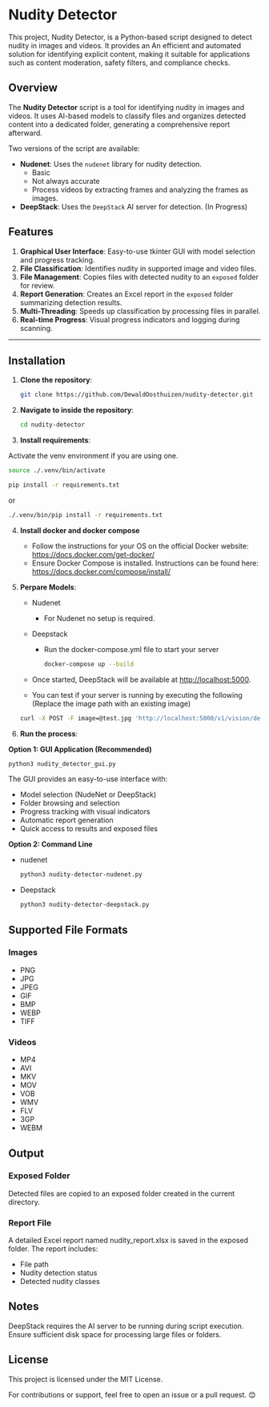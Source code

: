 # Nudity Detector

This project, Nudity Detector, is a Python-based script designed to detect nudity in images and videos. It provides an
An efficient and automated solution for identifying explicit content, making it suitable for applications such as content
moderation, safety filters, and compliance checks.

## Overview

The **Nudity Detector** script is a tool for identifying nudity in images and videos. It uses AI-based models to classify files and organizes detected content into a dedicated folder, generating a comprehensive report afterward.

Two versions of the script are available:

- **Nudenet**: Uses the `nudenet` library for nudity detection.
  - Basic
  - Not always accurate
  - Process videos by extracting frames and analyzing the frames as images.
- **DeepStack**: Uses the `DeepStack` AI server for detection. (In Progress)

## Features

1. **Graphical User Interface**: Easy-to-use tkinter GUI with model selection and progress tracking.
2. **File Classification**: Identifies nudity in supported image and video files.
3. **File Management**: Copies files with detected nudity to an `exposed` folder for review.
4. **Report Generation**: Creates an Excel report in the `exposed` folder summarizing detection results.
5. **Multi-Threading**: Speeds up classification by processing files in parallel.
6. **Real-time Progress**: Visual progress indicators and logging during scanning.

---

## Installation

1. **Clone the repository**:

   ```bash
   git clone https://github.com/DewaldOosthuizen/nudity-detector.git
   ```

2. **Navigate to inside the repository**:

   ```Bash
   cd nudity-detector
   ```

3. **Install requirements**:

  Activate the venv environment if you are using one.

  ```bash
  source ./.venv/bin/activate
  ```

  ```bash
  pip install -r requirements.txt
  ```

  or

  ```bash
  ./.venv/bin/pip install -r requirements.txt
  ```

4. **Install docker and docker compose**

    - Follow the instructions for your OS on the official Docker website: <https://docs.docker.com/get-docker/>
    - Ensure Docker Compose is installed. Instructions can be found here: <https://docs.docker.com/compose/install/>
  
5. **Perpare Models**:

   - Nudenet
     - For Nudenet no setup is required.
   - Deepstack
     - Run the docker-compose.yml file to start your server

       ```bash
       docker-compose up --build
       ```

   - Once started, DeepStack will be available at <http://localhost:5000>.
   - You can test if your server is running by executing the following (Replace the image path with an existing image)

    ```bash
    curl -X POST -F image=@test.jpg 'http://localhost:5000/v1/vision/detection'
    ```

6. **Run the process**:

**Option 1: GUI Application (Recommended)**

  ```bash
  python3 nudity_detector_gui.py
  ```

  The GUI provides an easy-to-use interface with:
  - Model selection (NudeNet or DeepStack)
  - Folder browsing and selection
  - Progress tracking with visual indicators
  - Automatic report generation
  - Quick access to results and exposed files

**Option 2: Command Line**

- nudenet

  ```bash
  python3 nudity-detector-nudenet.py
  ```

- Deepstack

    ```bash
  python3 nudity-detector-deepstack.py
  ```

## Supported File Formats

### Images

- PNG
- JPG
- JPEG
- GIF
- BMP
- WEBP
- TIFF

### Videos

- MP4
- AVI
- MKV
- MOV
- VOB
- WMV
- FLV
- 3GP
- WEBM

## Output

### Exposed Folder

Detected files are copied to an exposed folder created in the current directory.

### Report File

A detailed Excel report named nudity_report.xlsx is saved in the exposed folder.
The report includes:

- File path
- Nudity detection status
- Detected nudity classes

## Notes

DeepStack requires the AI server to be running during script execution.
Ensure sufficient disk space for processing large files or folders.

## License

This project is licensed under the MIT License.

For contributions or support, feel free to open an issue or a pull request. 😊
